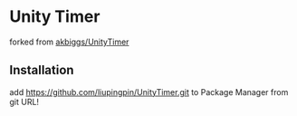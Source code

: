 # Unity Timer

forked from [akbiggs/UnityTimer](https://github.com/akbiggs/UnityTimer)

## Installation
add https://github.com/liupingpin/UnityTimer.git to Package Manager from git URL!
